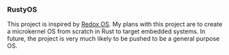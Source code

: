 ### RustyOS

This project is inspired by [Redox OS](https://github.com/redox-os). My plans with this project are to create a microkernel OS from scratch in Rust to target embedded systems. In future, the project is very much likely to be pushed to be a general purpose OS.
